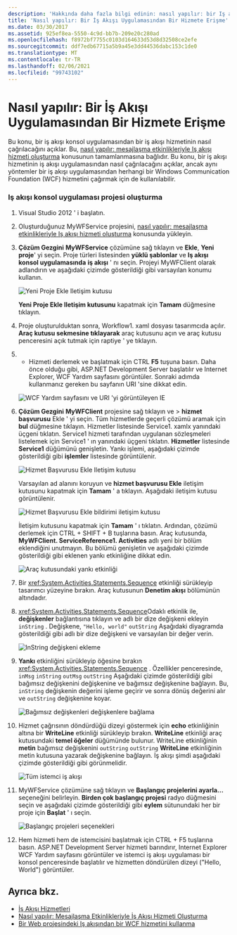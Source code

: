 ```yaml
---
description: 'Hakkında daha fazla bilgi edinin: nasıl yapılır: bir Iş akışı uygulamasından bir hizmete erişme'
title: 'Nasıl yapılır: Bir İş Akışı Uygulamasından Bir Hizmete Erişme'
ms.date: 03/30/2017
ms.assetid: 925ef8ea-5550-4c9d-bb7b-209e20c280ad
ms.openlocfilehash: f8972bf7755c0103d164633d53d8d32508ce2efe
ms.sourcegitcommit: ddf7edb67715a5b9a45e3dd44536dabc153c1de0
ms.translationtype: MT
ms.contentlocale: tr-TR
ms.lasthandoff: 02/06/2021
ms.locfileid: "99743102"
---
```

# <a name="how-to-access-a-service-from-a-workflow-application"></a>Nasıl yapılır: Bir İş Akışı Uygulamasından Bir Hizmete Erişme

Bu konu, bir iş akışı konsol uygulamasından bir iş akışı hizmetinin nasıl çağrılacağını açıklar. Bu, [nasıl yapılır: mesajlaşma etkinlikleriyle Iş akışı hizmeti oluşturma](how-to-create-a-workflow-service-with-messaging-activities.md) konusunun tamamlanmasına bağlıdır. Bu konu, bir iş akışı hizmetinin iş akışı uygulamasından nasıl çağrılacağını açıklar, ancak aynı yöntemler bir iş akışı uygulamasından herhangi bir Windows Communication Foundation (WCF) hizmetini çağırmak için de kullanılabilir.

### <a name="create-a-workflow-console-application-project"></a>Iş akışı konsol uygulaması projesi oluşturma

1. Visual Studio 2012 ' i başlatın.

2. Oluşturduğunuz MyWFService projesini, [nasıl yapılır: mesajlaşma etkinlikleriyle Iş akışı hizmeti oluşturma](how-to-create-a-workflow-service-with-messaging-activities.md) konusunda yükleyin.

3. **Çözüm Gezgini** **MyWFService** çözümüne sağ tıklayın ve **Ekle**, **Yeni proje**' yi seçin. Proje türleri listesinden **yüklü şablonlar** ve **Iş akışı konsol uygulamasında** **iş akışı** ' nı seçin. Projeyi MyWFClient olarak adlandırın ve aşağıdaki çizimde gösterildiği gibi varsayılan konumu kullanın.

     ![Yeni Proje Ekle Iletişim kutusu](./media/how-to-access-a-service-from-a-workflow-application/add-new-project-dialog.jpg)

     **Yeni Proje Ekle Iletişim kutusunu** kapatmak için **Tamam** düğmesine tıklayın.

4. Proje oluşturulduktan sonra, Workflow1. xaml dosyası tasarımcıda açılır. **Araç kutusu sekmesine tıklayarak** araç kutusunu açın ve araç kutusu penceresini açık tutmak için raptiye ' ye tıklayın.

5.  + Hizmeti derlemek ve başlatmak için CTRL **F5** tuşuna basın. Daha önce olduğu gibi, ASP.NET Development Server başlatılır ve Internet Explorer, WCF Yardım sayfasını görüntüler. Sonraki adımda kullanmanız gereken bu sayfanın URI 'sine dikkat edin.

     ![WCF Yardım sayfasını ve URI 'yi görüntüleyen IE](./media/how-to-access-a-service-from-a-workflow-application/ie-wcf-help-page-uri.jpg)

6. **Çözüm Gezgini** **MyWFClient** projesine sağ tıklayın ve   >  **hizmet başvurusu** Ekle ' yi seçin. Tüm hizmetlerde geçerli çözümü aramak için **bul** düğmesine tıklayın. Hizmetler listesinde Service1. xamlx yanındaki üçgeni tıklatın. Service1 hizmeti tarafından uygulanan sözleşmeleri listelemek için Service1 ' ın yanındaki üçgeni tıklatın. **Hizmetler** listesinde **Service1** düğümünü genişletin. Yankı işlemi, aşağıdaki çizimde gösterildiği gibi **işlemler** listesinde görüntülenir.

     ![Hizmet Başvurusu Ekle Iletişim kutusu](./media/how-to-access-a-service-from-a-workflow-application/add-service-reference.jpg)

     Varsayılan ad alanını koruyun ve **hizmet başvurusu Ekle** iletişim kutusunu kapatmak için **Tamam** ' a tıklayın. Aşağıdaki iletişim kutusu görüntülenir.

     ![Hizmet Başvurusu Ekle bildirimi iletişim kutusu](./media/how-to-access-a-service-from-a-workflow-application/add-service-reference-dialog.jpg)

     İletişim kutusunu kapatmak için **Tamam** ' ı tıklatın. Ardından, çözümü derlemek için CTRL + SHIFT + B tuşlarına basın. Araç kutusunda, **MyWFClient. ServiceReference1. Activities** adlı yeni bir bölüm eklendiğini unutmayın. Bu bölümü genişletin ve aşağıdaki çizimde gösterildiği gibi eklenen yankı etkinliğine dikkat edin.

     ![Araç kutusundaki yankı etkinliği](./media/how-to-access-a-service-from-a-workflow-application/echo-activity-toolbox.jpg)

7. Bir <xref:System.Activities.Statements.Sequence> etkinliği sürükleyip tasarımcı yüzeyine bırakın. Araç kutusunun **Denetim akışı** bölümünün altındadır.

8. <xref:System.Activities.Statements.Sequence>Odaklı etkinlik ile, **değişkenler** bağlantısına tıklayın ve adlı bir dize değişkeni ekleyin `inString` . Değişkene, `"Hello, world"` `outString` Aşağıdaki diyagramda gösterildiği gibi adlı bir dize değişkeni ve varsayılan bir değer verin.

     ![InString değişkeni ekleme](./media/how-to-access-a-service-from-a-workflow-application/add-instring-variable.jpg)

9. **Yankı** etkinliğini sürükleyip öğesine bırakın <xref:System.Activities.Statements.Sequence> . Özellikler penceresinde, `inMsg` `inString` `outMsg` `outString` Aşağıdaki çizimde gösterildiği gibi bağımsız değişkenini değişkenine ve bağımsız değişkenine bağlayın. Bu, `inString` değişkenin değerini işleme geçirir ve sonra dönüş değerini alır ve `outString` değişkenine koyar.

     ![Bağımsız değişkenleri değişkenlere bağlama](./media/how-to-access-a-service-from-a-workflow-application/bind-arguments-variables.jpg)

10. Hizmet çağrısının döndürdüğü dizeyi göstermek için **echo** etkinliğinin altına bir **WriteLine** etkinliği sürükleyip bırakın. **WriteLine** etkinliği araç kutusundaki **temel öğeler** düğümünde bulunur. WriteLine etkinliğinin **metin** bağımsız değişkenini  `outString` `outString` **WriteLine** etkinliğinin metin kutusuna yazarak değişkenine bağlayın. İş akışı şimdi aşağıdaki çizimde gösterildiği gibi görünmelidir.

     ![Tüm istemci iş akışı](./media/how-to-access-a-service-from-a-workflow-application/complete-client-workflow.jpg)

11. MyWFService çözümüne sağ tıklayın ve **Başlangıç projelerini ayarla...** seçeneğini belirleyin. **Birden çok başlangıç projesi** radyo düğmesini seçin ve aşağıdaki çizimde gösterildiği gibi **eylem** sütunundaki her bir proje için **Başlat** ' ı seçin.

     ![Başlangıç projeleri seçenekleri](./media/how-to-access-a-service-from-a-workflow-application/startup-project-options.jpg)

12. Hem hizmeti hem de istemcisini başlatmak için CTRL + F5 tuşlarına basın. ASP.NET Development Server hizmeti barındırır, Internet Explorer WCF Yardım sayfasını görüntüler ve istemci iş akışı uygulaması bir konsol penceresinde başlatılır ve hizmetten döndürülen dizeyi ("Hello, World") görüntüler.

## <a name="see-also"></a>Ayrıca bkz.

- [İş Akışı Hizmetleri](workflow-services.md)
- [Nasıl yapılır: Mesajlaşma Etkinlikleriyle İş Akışı Hizmeti Oluşturma](how-to-create-a-workflow-service-with-messaging-activities.md)
- [Bir Web projesindeki Iş akışından bir WCF hizmetini kullanma](/archive/blogs/endpoint/how-to-consume-a-wcf-service-from-a-wf4-workflow)
